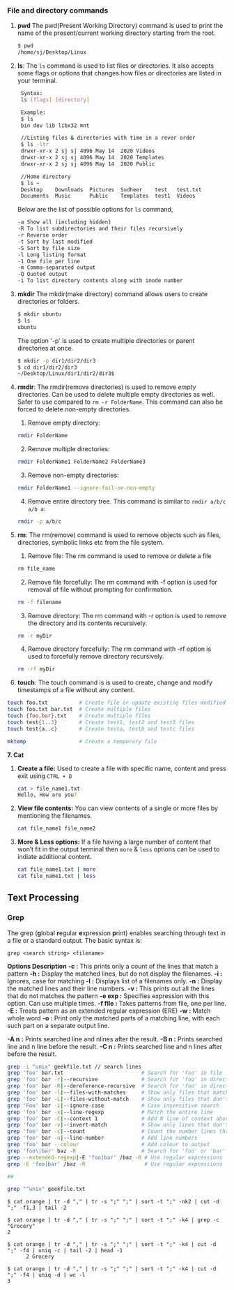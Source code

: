 ### File and directory commands

1. **pwd** The pwd(Present Working Directory) command is used to print the name of the present/current working directory starting from the root.
   ```bash
   $ pwd
   /home/sj/Desktop/Linux
   ```

2. **ls**: The `ls` command is used to list files or directories. It also accepts some flags or options that changes how files or directories are listed in your terminal.

    ```bash
     Syntax:
     ls [flags] [directory]

     Example:
     $ ls
     bin dev lib libx32 mnt  

     //Listing files & directories with time in a rever order
     $ ls -ltr
     drwxr-xr-x 2 sj sj 4096 May 14  2020 Videos
     drwxr-xr-x 2 sj sj 4096 May 14  2020 Templates
     drwxr-xr-x 2 sj sj 4096 May 14  2020 Public

     //Home directory
     $ ls ~
     Desktop    Downloads  Pictures  Sudheer    test   test.txt
     Documents  Music      Public    Templates  test1  Videos
    ```

    Below are the list of possible options for `ls` command,

    ```cmd
    -a Show all (including hidden)
    -R To list subdirectories and their files recursively
    -r Reverse order
    -t Sort by last modified
    -S Sort by file size
    -l Long listing format
    -1 One file per line
    -m Comma-­sep­arated output
    -Q Quoted output
    -i To list directory contents along with inode number
    ```

3. **mkdir** The mkdir(make directory) command allows users to create directories or folders.

   ```bash
   $ mkdir ubuntu
   $ ls
   ubuntu
   ```

   The option '-p' is used to create multiple directories or parent directories at once.

   ```bash
   $ mkdir -p dir1/dir2/dir3
   $ cd dir1/dir2/dir3
   ~/Desktop/Linux/dir1/dir2/dir3$
   ```

4. **rmdir**: The rmdir(remove directories) is used to remove _empty_ directories. Can be used to delete multiple empty directories as well. Safer to use compared to `rm -r FolderName`. This command can also be forced to delete non-empty directories.

   1. Remove empty directory:

   ```bash
   rmdir FolderName
   ```

   2. Remove multiple directories:

   ```bash
   rmdir FolderName1 FolderName2 FolderName3
   ```

   3. Remove non-empty directories:

   ```bash
   rmdir FolderName1 --ignore-fail-on-non-empty
   ```

   4. Remove entire directory tree. This command is similar to `rmdir a/b/c a/b a`:

   ```bash
   rmdir -p a/b/c
   ```

5. **rm**: The rm(remove) command is used to remove objects such as files, directories, symbolic links etc from the file system.
   1. Remove file: The rm command is used to remove or delete a file
   ```bash
   rm file_name
   ```
   2. Remove file forcefully: The rm command with -f option is used for removal of file without prompting for confirmation.
   ```bash
   rm -f filename
   ```
   3. Remove directory: The rm command with -r option is used to remove the directory and its contents recursively.
   ```bash
   rm -r myDir
   ```
   4. Remove directory forcefully: The rm command with -rf option is used to forcefully remove directory recursively.
   ```bash
   rm -rf myDir
   ```
6. **touch**: The touch command is is used to create, change and modify timestamps of a file without any content.

```bash
touch foo.txt          # Create file or update existing files modified timestamp
touch foo.txt bar.txt  # Create multiple files
touch {foo,bar}.txt    # Create multiple files
touch test{1..3}       # Create test1, test2 and test3 files
touch test{a..c}       # Create testa, testb and testc files

mktemp                 # Create a temporary file
```


**7. Cat**
   1. **Create a file:** Used to create a file with specific name, content and press exit using `CTRL + D`
       ```bash
       cat > file_name1.txt
       Hello, How are you?
       ```
   2. **View file contents:** You can view contents of a single or more files by mentioning the filenames.

       ```bash
       cat file_name1 file_name2
       ```
   3. **More & Less options:** If a file having a large number of content that won’t fit in the output terminal then `more` & `less` options can be used to indiate additional content.

       ```bash
       cat file_name1.txt | more
       cat file_name1.txt | less
       ```

## Text Processing

### Grep

The grep (**g**lobal **r**egular **e**xpression **p**rint) enables searching through text in a file or a standard output. The basic syntax is:

```
grep <search string> <filename>
```

**Options Description**
**-c** : This prints only a count of the lines that match a pattern
**-h :** Display the matched lines, but do not display the filenames.
**-i :** Ignores, case for matching
**-l :** Displays list of a filenames only.
**-n :** Display the matched lines and their line numbers.
**-v :** This prints out all the lines that do not matches the pattern
**-e exp :** Specifies expression with this option. Can use multiple times.
**-f file :** Takes patterns from file, one per line.
**-E :** Treats pattern as an extended regular expression (ERE)
**-w :** Match whole word
**-o :** Print only the matched parts of a matching line,
 with each such part on a separate output line.

**-A n** **:** Prints searched line and nlines after the result.
**-B n :** Prints searched line and n line before the result.
**-C n :** Prints searched line and n lines after before the result.

```bash
grep -i "unix" geekfile.txt // search lines
grep 'foo' bar.txt                         # Search for 'foo' in file 'bar.txt'
grep 'foo' bar -r|--recursive              # Search for 'foo' in directory 'bar'
grep 'foo' bar -R|--dereference-recursive  # Search for 'foo' in directory 'bar' and follow symbolic links
grep 'foo' bar -l|--files-with-matches     # Show only files that match
grep 'foo' bar -L|--files-without-match    # Show only files that don't match
grep 'Foo' bar -i|--ignore-case            # Case insensitive search
grep 'foo' bar -x|--line-regexp            # Match the entire line
grep 'foo' bar -C|--context 1              # Add N line of context above and below each search result
grep 'foo' bar -v|--invert-match           # Show only lines that don't match
grep 'foo' bar -c|--count                  # Count the number lines that match
grep 'foo' bar -n|--line-number            # Add line numbers
grep 'foo' bar --colour                    # Add colour to output
grep 'foo\|bar' baz -R                     # Search for 'foo' or 'bar' in directory 'baz'
grep --extended-regexp|-E 'foo|bar' /baz -R # Use regular expressions
grep -E 'foo|bar' /baz -R                   # Use regular expressions

##

grep "^unix" geekfile.txt
```




















```
$ cat orange | tr -d "," | tr -s ";" ";" | sort -t ";" -nk2 | cut -d ";" -f1,3 | tail -2
```

```
$ cat orange | tr -d "," | tr -s ";" ";" | sort -t ";" -k4 | grep -c "Grocery"
2
```


```
$ cat orange | tr -d "," | tr -s ";" ";" | sort -t ";" -k4 | cut -d ";" -f4 | uniq -c | tail -2 | head -1
      2 Grocery

```

```
$ cat orange | tr -d "," | tr -s ";" ";" | sort -t ";" -k4 | cut -d ";" -f4 | uniq -d | wc -l
3

```